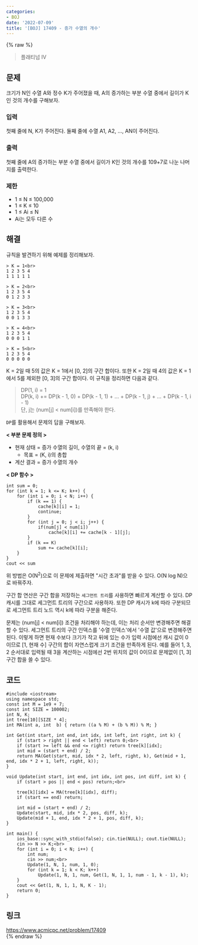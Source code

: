 ```yaml
---
categories:
- BOJ
date: '2022-07-09'
title: '[BOJ] 17409 - 증가 수열의 개수'
---
```


{% raw %}
> 플래티넘 IV<br>

## 문제
크기가 N인 수열 A와 정수 K가 주어졌을 때, A의 증가하는 부분 수열 중에서 길이가 K인 것의 개수를 구해보자.

### 입력
첫째 줄에 N, K가 주어진다. 둘째 줄에 수열 A1, A2, ..., AN이 주어진다.

### 출력
첫째 줄에 A의 증가하는 부분 수열 중에서 길이가 K인 것의 개수를 109+7로 나눈 나머지를 출력한다.

### 제한
-   1 ≤ N ≤ 100,000
-   1 ≤ K ≤ 10
-   1 ≤ Ai  ≤ N
-   Ai는 모두 다른 수

## 해결
규칙을 발견하기 위해 예제를 정리해보자.
```
> K = 1<br>
1 2 3 5 4
1 1 1 1 1

> K = 2<br>
1 2 3 5 4
0 1 2 3 3

> K = 3<br>
1 2 3 5 4
0 0 1 3 3

> K = 4<br>
1 2 3 5 4
0 0 0 1 1

> K = 5<br>
1 2 3 5 4
0 0 0 0 0
```
K = 2일 때 5의 값은 K = 1에서 [0, 2]의 구간 합이다. 또한 K = 2일 때 4의 값은 K = 1에서 5를 제외한 [0, 3]의 구간 합이다. 이 규칙을 정리하면 다음과 같다.
> DP(1, i) = 1<br>
> DP(k, i) += DP(k - 1, 0) + DP(k - 1, 1) + ... + DP(k - 1, j) + ... + DP(k - 1, i - 1)<br>
> 단, j는 (num[j] < num[i])를 만족해야 한다.<br>

`DP`를 활용해서 문제의 답을 구해보자.

**< 부분 문제 정의 >**
- 현재 상태 = 증가 수열의 길이, 수열의 끝 = (k, i)
	- 목표 = (K, i)의 총합
- 계산 결과 = 증가 수열의 개수

**< DP 함수 >**
```
int sum = 0;
for (int k = 1; k <= K; k++) {
	for (int i = 0; i < N; i++) {
		if (k == 1) {
			cache[k][i] = 1;
			continue;
		}
		for (int j = 0; j < i; j++) {
			if(num[j] < num[i])
				cache[k][i] += cache[k - 1][j];
		}
		if (k == K)
			sum += cache[k][i];
	}
}
cout << sum
```

위 방법은 O(N<sup>2</sup>)으로 이 문제에 제출하면 "시간 초과"를 받을 수 있다. O(N log N)으로 바꿔주자.

구간 합 연산은 구간 합을 저장하는 `세그먼트 트리`를 사용하면 빠르게 계산할 수 있다. DP 캐시를 그대로 세그먼트 트리의 구간으로 사용하자. 또한 DP 캐시가 k에 따라 구분되므로 세그먼트 트리 노드 역시 k에 따라 구분을 해준다.

문제는 (num[j] < num[i]) 조건을 처리해야 하는데, 이는 처리 순서만 변경해주면 해결할 수 있다. 세그먼트 트리의 구간 인덱스를 '수열 인덱스'에서 '수열 값'으로 변경해주면 된다. 이렇게 하면 현재 수보다 크기가 작고 뒤에 있는 수가 입력 시점에선 캐시 값이 0이므로 [1, 현재 수] 구간의 합이 자연스럽게 크기 조건을 만족하게 된다. 예를 들어 1, 3, 2 순서대로 입력될 때 3을 계산하는 시점에선 2번 위치의 값이 0이므로 문제없이 [1, 3] 구간 합을 쓸 수 있다.

## 코드
```
#include <iostream>
using namespace std;
const int M = 1e9 + 7;
const int SIZE = 100002;
int N, K;
int tree[10][SIZE * 4];
int MA(int a, int  b) { return ((a % M) + (b % M)) % M; }

int Get(int start, int end, int idx, int left, int right, int k) {
	if (start > right || end < left) return 0;<br>
	if (start >= left && end <= right) return tree[k][idx];
	int mid = (start + end) / 2;
	return MA(Get(start, mid, idx * 2, left, right, k), Get(mid + 1, end, idx * 2 + 1, left, right, k));
}

void Update(int start, int end, int idx, int pos, int diff, int k) {
	if (start > pos || end < pos) return;<br>

	tree[k][idx] = MA(tree[k][idx], diff);
	if (start == end) return;

	int mid = (start + end) / 2;
	Update(start, mid, idx * 2, pos, diff, k);
	Update(mid + 1, end, idx * 2 + 1, pos, diff, k);
}

int main() {
	ios_base::sync_with_stdio(false); cin.tie(NULL); cout.tie(NULL);
	cin >> N >> K;<br>
	for (int i = 0; i < N; i++) {
		int num;
		cin >> num;<br>
		Update(1, N, 1, num, 1, 0);
		for (int k = 1; k < K; k++)
			Update(1, N, 1, num, Get(1, N, 1, 1, num - 1, k - 1), k);
	}
	cout << Get(1, N, 1, 1, N, K - 1);
	return 0;
}
```

## 링크
https://www.acmicpc.net/problem/17409<br>
{% endraw %}